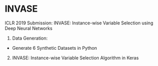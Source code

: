 # INVASE
ICLR 2019 Submission: INVASE: Instance-wise Variable Selection using Deep Neural Networks

1. Data Generation:
- Generate 6 Synthetic Datasets in Python

2. INVASE: Instance-wise Variable Selection Algorithm in Keras
